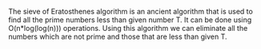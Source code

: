 The sieve of Eratosthenes algorithm is an ancient algorithm that is used to find all the prime numbers less than given number T. It can be done using O(n*log(log(n))) operations. Using this algorithm we can eliminate all the numbers which are not prime and those that are less than given T.
